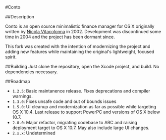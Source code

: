 #Conto

##Description

Conto is an open source minimalistic finance manager for OS X originally written by [Nicola Vitacolonna](https://users.dimi.uniud.it/~nicola.vitacolonna/software/conto/) in 2002. Development was discontinued some time in 2004 and the project has been dormant since.

This fork was created with the intention of modernizing the project and adding new features while maintaining the original's lightweight, focused spirit.

##Building
Just clone the repository, open the Xcode project, and build. No dependencies necessary.

##Roadmap

* `1.2.5`: Basic maintanence release. Fixes deprecations and compiler warnings.
* `1.3.0`: Fixes unsafe code and out of bounds issues
* `1.5.0`: UI cleanup and modernization as far as possible while targeting OS X 10.4. Last release to support PowerPC and versions of OS X below 10.7.
* `2.0.0`: Major refactor, migrating codebase to ARC and raising deployment target to OS X 10.7. May also include large UI changes.
* `2.x.x`: Undetermined